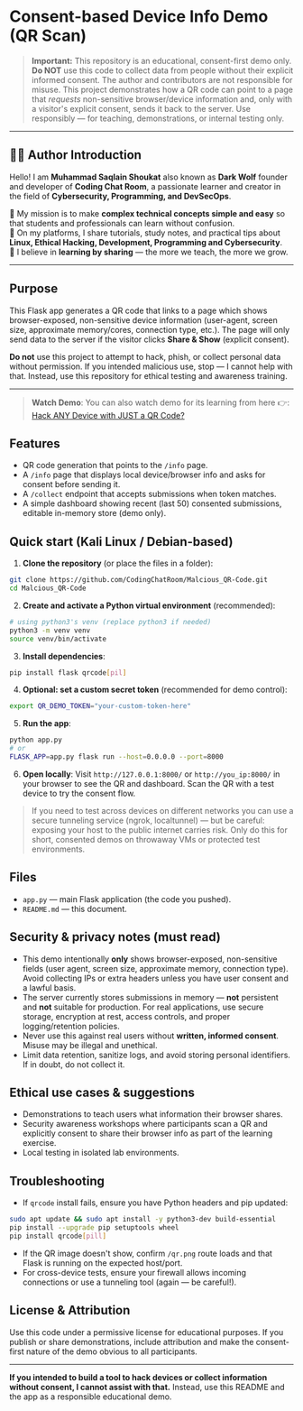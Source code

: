 
# Consent-based Device Info Demo (QR Scan)

> **Important:** This repository is an educational, consent-first demo only. **Do NOT** use this code to collect data from people without their explicit informed consent. The author and contributors are not responsible for misuse. This project demonstrates how a QR code can point to a page that *requests* non-sensitive browser/device information and, only with a visitor's explicit consent, sends it back to the server. Use responsibly — for teaching, demonstrations, or internal testing only.

---

## 👨‍💻 Author Introduction  

Hello! I am **Muhammad Saqlain Shoukat** also known as **Dark Wolf** founder and developer of **Coding Chat Room**, a passionate learner and creator in the field of **Cybersecurity, Programming, and DevSecOps**.  

🔹 My mission is to make **complex technical concepts simple and easy** so that students and professionals can learn without confusion.  
🔹 On my platforms, I share tutorials, study notes, and practical tips about **Linux, Ethical Hacking, Development, Programming and Cybersecurity**.  
🔹 I believe in **learning by sharing** — the more we teach, the more we grow.  

---

## Purpose
This Flask app generates a QR code that links to a page which shows browser-exposed, non-sensitive device information (user-agent, screen size, approximate memory/cores, connection type, etc.). The page will only send data to the server if the visitor clicks **Share & Show** (explicit consent).

**Do not** use this project to attempt to hack, phish, or collect personal data without permission. If you intended malicious use, stop — I cannot help with that. Instead, use this repository for ethical testing and awareness training.

---

> **Watch Demo**: You can also watch demo for its learning from here 👉: [Hack ANY Device with JUST a QR Code?](https://www.youtube.com/@CodingChatRoom)

## Features
- QR code generation that points to the `/info` page.
- A `/info` page that displays local device/browser info and asks for consent before sending it.
- A `/collect` endpoint that accepts submissions when token matches.
- A simple dashboard showing recent (last 50) consented submissions, editable in-memory store (demo only).

## Quick start (Kali Linux / Debian-based)

1. **Clone the repository** (or place the files in a folder):
```bash
git clone https://github.com/CodingChatRoom/Malcious_QR-Code.git
cd Malcious_QR-Code
```

2. **Create and activate a Python virtual environment** (recommended):
```bash
# using python3's venv (replace python3 if needed)
python3 -m venv venv
source venv/bin/activate
```

3. **Install dependencies**:
```bash
pip install flask qrcode[pil]
```

4. **Optional: set a custom secret token** (recommended for demo control):
```bash
export QR_DEMO_TOKEN="your-custom-token-here"
```

5. **Run the app**:
```bash
python app.py
# or
FLASK_APP=app.py flask run --host=0.0.0.0 --port=8000
```

6. **Open locally**: Visit `http://127.0.0.1:8000/` or `http://you_ip:8000/` in your browser to see the QR and dashboard. Scan the QR with a test device to try the consent flow.

> If you need to test across devices on different networks you can use a secure tunneling service (ngrok, localtunnel) — but be careful: exposing your host to the public internet carries risk. Only do this for short, consented demos on throwaway VMs or protected test environments.

## Files
- `app.py` — main Flask application (the code you pushed).
- `README.md` — this document.


## Security & privacy notes (must read)
- This demo intentionally **only** shows browser-exposed, non-sensitive fields (user agent, screen size, approximate memory, connection type). Avoid collecting IPs or extra headers unless you have user consent and a lawful basis.
- The server currently stores submissions in memory — **not** persistent and **not** suitable for production. For real applications, use secure storage, encryption at rest, access controls, and proper logging/retention policies.
- Never use this against real users without **written, informed consent**. Misuse may be illegal and unethical.
- Limit data retention, sanitize logs, and avoid storing personal identifiers. If in doubt, do not collect it.

## Ethical use cases & suggestions
- Demonstrations to teach users what information their browser shares.
- Security awareness workshops where participants scan a QR and explicitly consent to share their browser info as part of the learning exercise.
- Local testing in isolated lab environments.

## Troubleshooting
- If `qrcode` install fails, ensure you have Python headers and pip updated:
```bash
sudo apt update && sudo apt install -y python3-dev build-essential
pip install --upgrade pip setuptools wheel
pip install qrcode[pill]
```
- If the QR image doesn't show, confirm `/qr.png` route loads and that Flask is running on the expected host/port.
- For cross-device tests, ensure your firewall allows incoming connections or use a tunneling tool (again — be careful!).

## License & Attribution
Use this code under a permissive license for educational purposes. If you publish or share demonstrations, include attribution and make the consent-first nature of the demo obvious to all participants.

---
**If you intended to build a tool to hack devices or collect information without consent, I cannot assist with that.** Instead, use this README and the app as a responsible educational demo.
